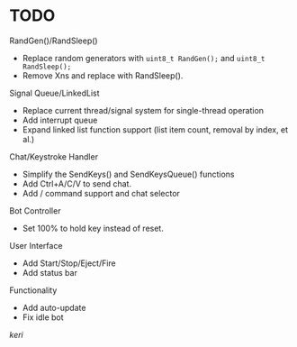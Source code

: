# TODO

RandGen()/RandSleep()
- Replace random generators with `uint8_t RandGen();` and `uint8_t RandSleep();`
- Remove Xns and replace with RandSleep().

Signal Queue/LinkedList
- Replace current thread/signal system for single-thread operation
- Add interrupt queue
- Expand linked list function support (list item count, removal by index, et al.)

Chat/Keystroke Handler
- Simplify the SendKeys() and SendKeysQueue() functions
- Add Ctrl+A/C/V to send chat.
- Add / command support and chat selector

Bot Controller
- Set 100% to hold key instead of reset.

User Interface
- Add Start/Stop/Eject/Fire
- Add status bar

Functionality
- Add auto-update
- Fix idle bot

*keri*
